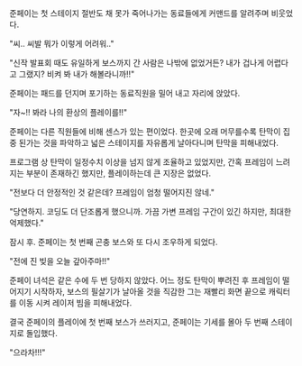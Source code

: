 준페이는 첫 스테이지 절반도 채 못가 죽어나가는 동료들에게 커맨드를 알려주며 비웃었다. 

"씨.. 씨발 뭐가 이렇게 어려워.."

"신작 발표회 때도 유일하게 보스까지 간 사람은 나밖에 없었거든? 내가 겁나게 어렵다고 그랬지? 비켜 봐 내가 해볼라니까!!"

준페이는 패드를 던지며 포기하는 동료직원을 밀어 내고 자리에 앉았다.

"자~!! 봐라 나의 환상의 플레이를!!"

준페이는 다른 직원들에 비해 센스가 있는 편이었다. 한곳에 오래 머무를수록 탄막이 집중 된가는 것을 파악하고 넓은 스테이지를 자유롭게 날아다니며 탄막을 피해내었다.

프로그램 상 탄막이 일정수치 이상을 넘지 않게 조율하고 있었지만, 간혹 프레임이 느려지는 부분이 존재하긴 했지만, 플레이하는데 큰 지장은 없었다.

"전보다 더 안정적인 것 같은데? 프레임이 엄청 떨어지진 않네."

"당연하지. 코딩도 더 단조롭게 했으니까. 가끔 가변 프레임 구간이 있긴 하지만, 최대한 억제했다."

잠시 후. 준페이는 첫 번째 곤충 보스와 또 다시 조우하게 되었다.

"전에 진 빚을 오늘 갚아주마!!"

준페이 녀석은 같은 수에 두 번 당하지 않았다. 어느 정도 탄막이 뿌려진 후 프레임이 떨어지기 시작하자, 보스의 필살기가 날아올 것을 직감한 그는 재빨리 화면 끝으로 캐릭터를 이동 시켜 레이저 빔을 피해내었다.

결국 준페이의 플레이에 첫 번째 보스가 쓰러지고, 준페이는 기세를 몰아 두 번째 스테이지로 돌입했다.

"으라차!!!"